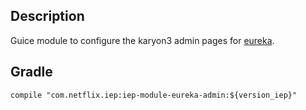 
## Description

Guice module to configure the karyon3 admin pages for [eureka](https://github.com/Netflix/eureka).

## Gradle

```
compile "com.netflix.iep:iep-module-eureka-admin:${version_iep}"
```

